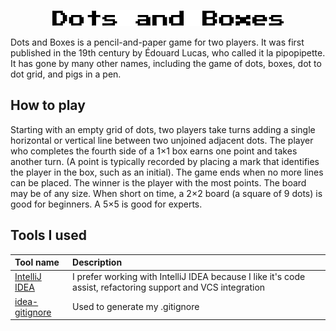 <p align="center">
  <img src="./src/View/title.png" alt="Logo"
</p>

Dots and Boxes is a pencil-and-paper game for two players. It was first published in the 19th century by Édouard Lucas, who called it la pipopipette. It has gone by many other names, including the game of dots, boxes, dot to dot grid, and pigs in a pen.

## How to play
Starting with an empty grid of dots, two players take turns adding a single horizontal or vertical line between two unjoined adjacent dots. The player who completes the fourth side of a 1×1 box earns one point and takes another turn. (A point is typically recorded by placing a mark that identifies the player in the box, such as an initial). The game ends when no more lines can be placed. The winner is the player with the most points. The board may be of any size. When short on time, a 2×2 board (a square of 9 dots) is good for beginners. A 5×5 is good for experts.

## Tools I used

|Tool name|Description|
|:---|:---|
|[IntelliJ IDEA](https://www.jetbrains.com/idea/)| I prefer working with IntelliJ IDEA because I like it's code assist, refactoring support and VCS integration
|[idea-gitignore](https://github.com/hsz/idea-gitignore)|Used to generate my .gitignore
